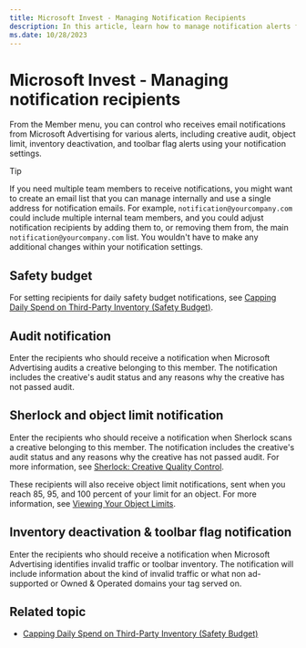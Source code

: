 ```yaml
---
title: Microsoft Invest - Managing Notification Recipients
description: In this article, learn how to manage notification alerts for creative audit, object limit, inventory deactivation, and toolbar flags.
ms.date: 10/28/2023
---
```


# Microsoft Invest - Managing notification recipients

From the Member menu, you can control who receives email notifications from Microsoft Advertising for various alerts, including creative audit, object limit, inventory deactivation, and toolbar flag alerts using your notification settings.

> [!TIP]
> If you need multiple team members to receive notifications, you might want to create an email list that you can manage internally and use a single address for notification emails. For example, `notification@yourcompany.com` could include multiple internal team members, and you could adjust notification recipients by adding them to, or removing them from, the main `notification@yourcompany.com` list. You wouldn't have to make any additional changes within your notification settings.

## Safety budget

For setting recipients for daily safety budget notifications, see [Capping Daily Spend on Third-Party Inventory (Safety Budget)](capping-daily-spend-on-third-party-inventory-safety-budget.md).

## Audit notification

Enter the recipients who should receive a notification when Microsoft Advertising audits a creative belonging to this member. The notification includes the creative's audit status and any reasons why the creative has not passed audit.

## Sherlock and object limit notification

Enter the recipients who should receive a notification when Sherlock scans a creative belonging to this member. The notification includes the creative's audit status and any reasons why the creative has not passed audit. For more information, see [Sherlock: Creative Quality Control](sherlock-creative-quality-control.md).

These recipients will also receive object limit notifications, sent when you reach 85, 95, and 100 percent of your limit for an object. For more information, see [Viewing Your Object Limits](viewing-your-object-limits.md).

## Inventory deactivation & toolbar flag notification

Enter the recipients who should receive a notification when Microsoft Advertising identifies invalid traffic or toolbar inventory. The notification will include information about the kind of invalid traffic or what non ad-supported or Owned & Operated domains your tag served on.

## Related topic

- [Capping Daily Spend on Third-Party Inventory (Safety Budget)](capping-daily-spend-on-third-party-inventory-safety-budget.md)
